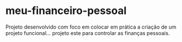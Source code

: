 # meu-financeiro-pessoal
Projeto desenvolvido com foco em colocar em prática a criação de um projeto funcional... projeto este para controlar as finanças pessoais.
